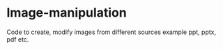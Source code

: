 # Image-manipulation
Code to create, modify images from different sources example ppt, pptx, pdf etc.
